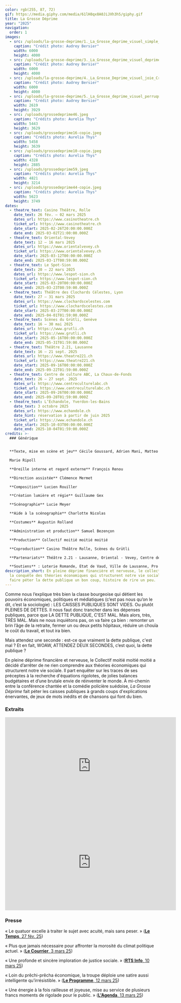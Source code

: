 ```yaml
---
color: rgb(255, 87, 72)
gif: https://media.giphy.com/media/61lH8qx8A0JiJXh3h5/giphy.gif
title: La Grosse Déprime
year: "2025"
navigation:
  order: 1
images:
  - src: /uploads/la-grosse-deprime/1._La_Grosse_deprime_visuel_simple_Credit_Audrey_Bersier.jpg
    caption: "Crédit photo: Audrey Bersier"
    width: 6000
    height: 4000
  - src: /uploads/la-grosse-deprime/3._La_Grosse_deprime_visuel_deprime_Credit_Audrey_Bersier.jpg
    caption: "Crédit photo: Audrey Bersier"
    width: 6000
    height: 4000
  - src: /uploads/la-grosse-deprime/4._La_Grosse_Deprime_visuel_joie_Credit_Audrey_Bersier.jpg
    caption: "Crédit photo: Audrey Bersier"
    width: 6000
    height: 4000
  - src: /uploads/la-grosse-deprime/5._La_Grosse_deprime_visuel_perruques_Credit_Audrey_Bersier.jpg
    caption: "Crédit photo: Audrey Bersier"
    width: 2619
    height: 3929
  - src: /uploads/grossedeprime46.jpeg
    caption: "Crédits photo: Aurelia Thys"
    width: 5443
    height: 3629
  - src: /uploads/grossedeprime16-copie.jpeg
    caption: "Crédits photo: Aurelia Thys"
    width: 5458
    height: 3639
  - src: /uploads/grossedeprime10-copie.jpeg
    caption: "Crédits photo: Aurelia Thys"
    width: 4328
    height: 2885
  - src: /uploads/grossedeprime59.jpeg
    caption: "Crédits photo: Aurelia Thys"
    width: 4821
    height: 3214
  - src: /uploads/grossedeprime44-copie.jpeg
    caption: "Crédits photo: Aurelia Thys"
    width: 5623
    height: 3749
dates:
  - theatre_text: Casino Théâtre, Rolle
    date_text: 26 fév. – 02 mars 2025
    dates_url: https://www.casinotheatre.ch
    ticket_url: https://www.casinotheatre.ch
    date_start: 2025-02-26T20:00:00.000Z
    date_end: 2025-03-02T21:00:00.000Z
  - theatre_text: Oriental-Vevey
    date_text: 12 – 16 mars 2025
    dates_url: https://www.orientalvevey.ch
    ticket_url: https://www.orientalvevey.ch
    date_start: 2025-03-12T00:00:00.000Z
    date_end: 2025-03-17T00:59:00.000Z
  - theatre_text: Le Spot-Sion
    date_text: 20 – 22 mars 2025
    dates_url: https://www.lespot-sion.ch
    ticket_url: https://www.lespot-sion.ch
    date_start: 2025-03-20T00:00:00.000Z
    date_end: 2025-03-23T00:59:00.000Z
  - theatre_text: Théâtre des Clochards Célestes, Lyon
    date_text: 27 – 31 mars 2025
    dates_url: https://www.clochardscelestes.com
    ticket_url: https://www.clochardscelestes.com
    date_start: 2025-03-27T00:00:00.000Z
    date_end: 2025-04-01T01:59:00.000Z
  - theatre_text: Scènes du Grütli, Genève
    date_text: 16 – 30 mai 2025
    dates_url: https://www.grutli.ch
    ticket_url: https://www.grutli.ch
    date_start: 2025-05-16T00:00:00.000Z
    date_end: 2025-05-31T01:59:00.000Z
  - theatre_text: Théâtre 2.21, Lausanne
    date_text: 16 – 21 sept. 2025
    dates_url: https://www.theatre221.ch
    ticket_url: https://www.theatre221.ch
    date_start: 2025-09-16T00:00:00.000Z
    date_end: 2025-09-22T01:59:00.000Z
  - theatre_text: Centre de culture ABC, La Chaux-de-Fonds
    date_text: 26 – 27 sept. 2025
    dates_url: https://www.centreculturelabc.ch
    ticket_url: https://www.centreculturelabc.ch
    date_start: 2025-09-26T00:00:00.000Z
    date_end: 2025-09-28T01:59:00.000Z
  - theatre_text: L’Échandole, Yverdon-les-Bains
    date_text: 3 octobre 2025
    dates_url: https://www.echandole.ch
    date_hint: réservation à partir de juin 2025
    ticket_url: https://www.echandole.ch
    date_start: 2025-10-03T00:00:00.000Z
    date_end: 2025-10-04T01:59:00.000Z
credits: >-
  ### Générique


  **Texte, mise en scène et jeu** Cécile Goussard, Adrien Mani, Matteo Prandi,

  Marie Ripoll

  **Oreille interne et regard externe** François Renou

  **Direction assistée** Clémence Mermet

  **Composition** Lucien Rouiller

  **Création lumière et régie** Guillaume Gex

  **Scénographie** Lucie Meyer

  **Aide à la scénographie** Charlotte Nicolas

  **Costumes** Augustin Rolland

  **Administration et production** Samuel Bezençon

  **Production** Collectif moitié moitié moitié

  **Coproduction** Casino Théâtre Rolle, Scènes du Grütli

  **Partenariats** Théâtre 2.21 - Lausanne, Oriental - Vevey, Centre de Culture ABC - La Chaux-de-Fonds

  **Soutiens** : Loterie Romande, Etat de Vaud, Ville de Lausanne, Pro Helvetia - Fondation suisse pour la culture, Fondation Leenards, Corodis, Fonds culturel de la SSA, Fondation Ernst Göhner, Pour-cent culturel Migros
description_short: En pleine déprime financière et nerveuse, le collectif part à
  la conquête des théories économiques qui structurent notre vie sociale pour
  faire péter la dette publique un bon coup, histoire de rire un peu.
---
```

Comme nous l’explique très bien la classe bourgeoise qui détient les pouvoirs économiques, politiques et médiatiques (c’est pas nous qu’on le dit, c’est la sociologie) : LES CAISSES PUBLIQUES SONT VIDES. Ou plutôt PLEINES DE DETTES. Il nous faut donc trancher dans les dépenses publiques, parce que LA DETTE PUBLIQUE, C'EST MAL. Mais alors, très, TRÈS MAL. Mais ne nous inquiétons pas, on va faire ça bien : remonter un brin l’âge de la retraite, fermer un ou deux petits hôpitaux, réduire un chouïa le coût du travail, et tout ira bien.

Mais attendez une seconde : est-ce que vraiment la dette publique, c'est mal ? Et en fait, WOAW, ATTENDEZ DEUX SECONDES, c’est quoi, la dette publique ?

En pleine déprime financière et nerveuse, le Collectif moitié moitié moitié a décidé d’arrêter de ne rien comprendre aux théories économiques qui structurent notre vie sociale. Il part enquêter sur les traces de ses préceptes à la recherche d'équations rigolotes, de jolies balances budgétaires et d’une brutale envie de réinventer le monde. À mi-chemin entre la conférence chantée et la comédie policière suédoise, *La Grosse Déprime* fait péter les caisses publiques à grands coups d'explications énervantes, de jeux de mots inédits et de chansons qui font du bien.

### Extraits
<iframe width="560" height="315" src="https://www.youtube.com/embed/ftp5AJp95k8?si=32-eXNJRZxdq0Jy6" title="YouTube video player" frameborder="0" allow="accelerometer; autoplay; clipboard-write; encrypted-media; gyroscope; picture-in-picture; web-share" referrerpolicy="strict-origin-when-cross-origin" allowfullscreen></iframe>

<iframe width="560" height="315" src="https://www.youtube.com/embed/fArqyaWcB3c?si=xNz8_IlRhiTq-Vwr" title="YouTube video player" frameborder="0" allow="accelerometer; autoplay; clipboard-write; encrypted-media; gyroscope; picture-in-picture; web-share" referrerpolicy="strict-origin-when-cross-origin" allowfullscreen></iframe>


### Presse
« Le quatuor excelle à traiter le sujet avec acuité, mais sans peser. » ([**Le Temps**, 27 fév. 25](https://www.letemps.ch/culture/scenes/a-rolle-avant-une-grande-tournee-la-dette-publique-est-joliment-brocardee))

« Plus que jamais nécessaire pour affronter la morosité du climat politique actuel. » ([**Le Courrier**, 3 mars 25](https://lecourrier.ch/2025/03/03/racomptez-nous-des-histoires/))

« Une profonde et sincère imploration de justice sociale. » ([**RTS Info**, 10 mars 25](https://www.rts.ch/info/culture/spectacles/2025/article/la-grosse-deprime-l-enquete-theatrale-sur-la-dette-publique-du-collectif-moitie-moitie-moitie-28806420.html))

« Loin du prêchi-prêcha économique, la troupe déploie une satire aussi intelligente qu’irrésistible. » ([**Le Programme**, 12 mars 25](https://leprogramme.ch/article/la-grosse-deprime))

« Une énergie à la fois railleuse et joyeuse, mise au service de plusieurs francs moments de rigolade pour le public. » ([**L'Agenda**, 13 mars 25](https://www.l-agenda.ch/la-grosse-deprime/))
